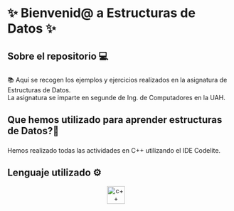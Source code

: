 <h1 align = "left"> ✨ Bienvenid@ a Estructuras de Datos ✨ </h1>

###

<h2 align = "left"> Sobre el repositorio 💻</h2>

###

<p align = "left">📚 Aquí se recogen los ejemplos y ejercicios realizados en la asignatura de Estructuras de Datos. <br> La asignatura se imparte en segunde de Ing. de Computadores en la UAH.</p>

<h2 align = "left"> Que hemos utilizado para aprender estructuras de Datos?🤔 </h2>

###

<p align = "left">Hemos realizado todas las actividades en C++ utilizando el IDE Codelite. </p>

### 

<h2 align = "left">Lenguaje utilizado ⚙️ </h2>
<div align = "center">
  <img src="https://cdn.jsdelivr.net/gh/devicons/devicon/icons/cplusplus/cplusplus-original.svg" height="40" alt="c++ logo"  />
  <img width="12" />
</div>
